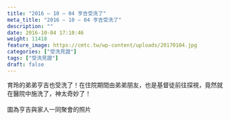 ```yaml
---
title: "2016 – 10 – 04 亨吉受洗了"
meta_title: "2016 – 10 – 04 亨吉受洗了"
description: ""
date: 2016-10-04 17:10:46
weight: 11418
feature_image: https://cmtc.tw/wp-content/uploads/20170104.jpg
categories: ["受洗見證"]
tags: ["受洗見證"]
draft: false
---
```


育玲的弟弟亨吉也受洗了！在住院期間由弟弟朋友，也是基督徒前往探視，竟然就在醫院中施洗了，神太奇妙了！<br />
<br />
圖為亨吉與家人一同聚會的照片<br />
<br />
&nbsp;
        